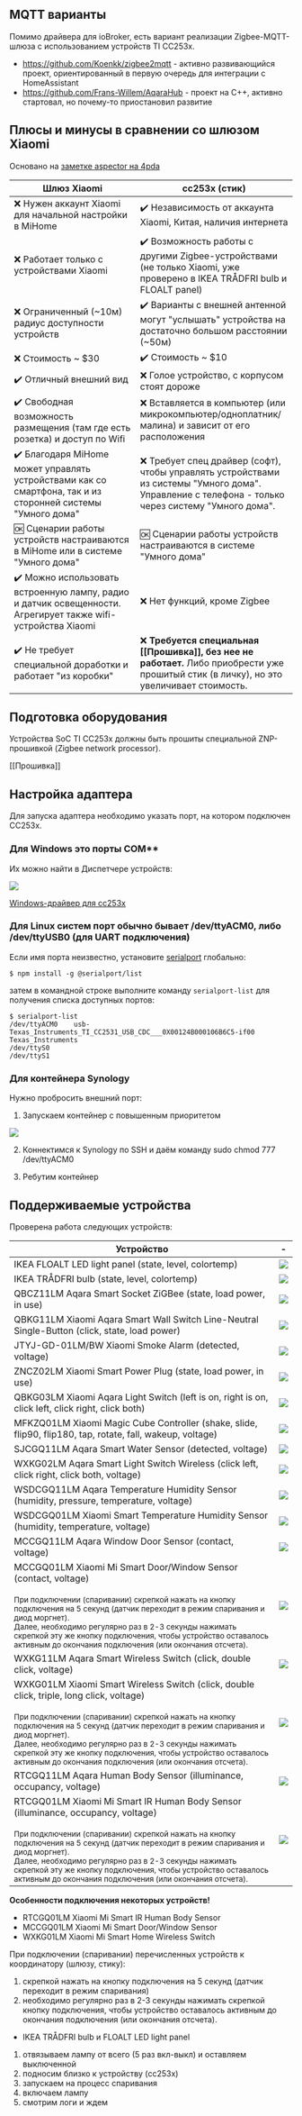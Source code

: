 <!-- TITLE: Добро пожаловать в Zigbee -->
<!-- SUBTITLE: Здесь будет всякое разное -->

## MQTT варианты

Помимо драйвера для ioBroker, есть вариант реализации Zigbee-MQTT-шлюза с использованием устройств TI CC253x.

* https://github.com/Koenkk/zigbee2mqtt - активно развивающийся проект, ориентированный в первую очередь для интеграции с HomeAssistant
* https://github.com/Frans-Willem/AqaraHub - проект на C++, активно стартовал, но почему-то приостановил развитие

## Плюсы и минусы в сравнении со шлюзом Xiaomi

Основано на [заметке aspector на 4pda](http://4pda.ru/forum/index.php?showtopic=794186&view=findpost&p=70553896 )

Шлюз Xiaomi | cc253x (стик)
------------| -------------
❌ Нужен аккаунт Xiaomi для начальной настройки в MiHome | ✔️ Независимость от аккаунта Xiaomi, Китая, наличия интернета
❌ Работает только с устройствами Xiaomi | ✔️ Возможность работы с другими Zigbee-устройствами (не только Xiaomi, уже проверено в IKEA TRÅDFRI bulb и FLOALT panel)
❌ Ограниченный (~10м) радиус доступности устройств | ✔️ Варианты с внешней антенной могут "услышать" устройства на достаточно большом расстоянии (~50м)
❌ Стоимость ~ $30 | ✔️ Стоимость ~ $10
✔️ Отличный внешний вид | ❌ Голое устройство, с корпусом стоят дороже
✔️ Свободная возможность размещения (там где есть розетка) и доступ по Wifi | ❌ Вставляется в компьютер (или микрокомпьютер/одноплатник/малина) и зависит от его расположения
✔️ Благодаря MiHome может управлять устройствами как со смартфона, так и из сторонней системы "Умного дома" | ❌ Требует спец драйвер (софт), чтобы управлять устройствами из системы "Умного дома". Управление с телефона - только через систему "Умного дома".
🆗 Сценарии работы устройств настраиваются в MiHome или в системе "Умного дома" | 🆗 Сценарии работы устройств настраиваются в системе "Умного дома"
✔️ Можно использовать встроенную лампу, радио и датчик освещенности. Агрегирует также wifi-устройства Xiaomi | ❌ Нет функций, кроме Zigbee
✔️ Не требует специальной доработки и работает "из коробки" | ❌ **Требуется специальная [[Прошивка]], без нее не работает.** Либо приобрести уже прошитый стик (в личку), но это увеличивает стоимость.

## Подготовка оборудования

Устройства SoC TI CC253x должны быть прошиты специальной ZNP-прошивкой (Zigbee network processor).

[[Прошивка]]

## Настройка адаптера

Для запуска адаптера необходимо указать порт, на котором подключен CC253x.

### Для Windows это порты COM**

Их можно найти в Диспетчере устройств:

![](https://github.com/kirovilya/files/blob/master/win-cc-port.PNG)

[Windows-драйвер для cc253x](https://github.com/kirovilya/files/blob/master/swrc088c.zip)

### Для Linux систем порт обычно бывает /dev/ttyACM0, либо /dev/ttyUSB0 (для UART подключения)

Если имя порта неизвестно, установите [serialport](https://www.npmjs.com/package/serialport) глобально:

`$ npm install -g @serialport/list`

затем в командной строке выполните команду `serialport-list` для получения списка доступных портов:

```
$ serialport-list
/dev/ttyACM0    usb-Texas_Instruments_TI_CC2531_USB_CDC___0X00124B000106B6C5-if00   Texas_Instruments
/dev/ttyS0
/dev/ttyS1
```

### Для контейнера Synology

Нужно пробросить внешний порт:

1. Запускаем контейнер с повышенным приоритетом

![](https://github.com/kirovilya/files/blob/master/308829c7-22e6-48a3-9d63-38b1789d08ea.jpg)

2. Коннектимся к Synology по SSH и даём команду
sudo chmod 777 /dev/ttyACM0

3. Ребутим контейнер

## Поддерживаемые устройства

Проверена работа следующих устройств:


Устройство | -
------------| -------------
IKEA FLOALT LED light panel (state, level, colortemp) | ![](https://raw.githubusercontent.com/kirovilya/ioBroker.zigbee/blob/master/admin/img/FLOALT.panel.WS.png)
IKEA TRÅDFRI bulb (state, level, colortemp) | ![](https://raw.githubusercontent.com/kirovilya/ioBroker.zigbee/blob/master/admin/img/TRADFRI.bulb.E27.png)
QBCZ11LM Aqara Smart Socket ZiGBee (state, load power, in use) | ![](https://raw.githubusercontent.com/kirovilya/ioBroker.zigbee/blob/master/admin/img/plug.png)
QBKG11LM Xiaomi Aqara Smart Wall Switch Line-Neutral Single-Button (click, state, load power) | ![](https://raw.githubusercontent.com/kirovilya/ioBroker.zigbee/blob/master/admin/img/ctrl_neutral1.png)
JTYJ-GD-01LM/BW Xiaomi Smoke Alarm (detected, voltage) | ![](https://raw.githubusercontent.com/kirovilya/ioBroker.zigbee/blob/master/admin/img/smoke.png)
ZNCZ02LM Xiaomi Smart Power Plug (state, load power, in use) | ![](https://raw.githubusercontent.com/kirovilya/ioBroker.zigbee/blob/master/admin/img/86plug.png)
QBKG03LM Xiaomi Aqara Light Switch (left is on, right is on, click left, click right, click both) | ![](https://raw.githubusercontent.com/kirovilya/ioBroker.zigbee/blob/master/admin/img/ctrl_ln2.png)
MFKZQ01LM Xiaomi Magic Cube Controller (shake, slide, flip90, flip180, tap, rotate, fall, wakeup, voltage) | ![](https://raw.githubusercontent.com/kirovilya/ioBroker.zigbee/blob/master/admin/img/cube.png)
SJCGQ11LM Aqara Smart Water Sensor (detected, voltage) | ![](https://raw.githubusercontent.com/kirovilya/ioBroker.zigbee/blob/master/admin/img/sensor_wleak_aq1.png)
WXKG02LM Aqara Smart Light Switch Wireless (click left, click right, click both, voltage) | ![](https://raw.githubusercontent.com/kirovilya/ioBroker.zigbee/blob/master/admin/img/86sw2.png)
WSDCGQ11LM Aqara Temperature Humidity Sensor (humidity, pressure, temperature, voltage) | ![](https://raw.githubusercontent.com/kirovilya/ioBroker.zigbee/blob/master/admin/img/aqara_temperature_sensor.png)
WSDCGQ01LM Xiaomi Smart Temperature Humidity Sensor (humidity, temperature, voltage) | ![](https://raw.githubusercontent.com/kirovilya/ioBroker.zigbee/blob/master/admin/img/sensor_ht.png)
MCCGQ11LM Aqara Window Door Sensor (contact, voltage) | ![](https://raw.githubusercontent.com/kirovilya/ioBroker.zigbee/blob/master/admin/img/sensor_magnet_aq2.png)
MCCGQ01LM Xiaomi Mi Smart Door/Window Sensor (contact, voltage)<br/><br/><sup>При подключении (спаривании) скрепкой нажать на кнопку подключения на 5 секунд (датчик переходит в режим спаривания и диод моргнет).<br/>Далее, необходимо регулярно раз в 2-3 секунды нажимать скрепкой эту же кнопку подключения, чтобы устройство оставалось активным до окончания подключения (или окончания отсчета).</sup> | ![](https://raw.githubusercontent.com/kirovilya/ioBroker.zigbee/blob/master/admin/img/contact.png)
WXKG11LM Aqara Smart Wireless Switch (click, double click, voltage) | ![](https://raw.githubusercontent.com/kirovilya/ioBroker.zigbee/blob/master/admin/img/aqara.switch.png)
WXKG01LM Xiaomi Smart Wireless Switch (click, double click, triple, long click, voltage)<br/><br/><sup>При подключении (спаривании) скрепкой нажать на кнопку подключения на 5 секунд (датчик переходит в режим спаривания и диод моргнет).<br/>Далее, необходимо регулярно раз в 2-3 секунды нажимать скрепкой эту же кнопку подключения, чтобы устройство оставалось активным до окончания подключения (или окончания отсчета).</sup> | ![](https://raw.githubusercontent.com/kirovilya/ioBroker.zigbee/blob/master/admin/img/xiaomi_wireless_switch.png)
RTCGQ11LM Aqara Human Body Sensor (illuminance, occupancy, voltage) | ![](https://raw.githubusercontent.com/kirovilya/ioBroker.zigbee/blob/master/admin/img/aqara_numan_body_sensor.png)
RTCGQ01LM Xiaomi Mi Smart IR Human Body Sensor (illuminance, occupancy, voltage)<br/><br/><sup>При подключении (спаривании) скрепкой нажать на кнопку подключения на 5 секунд (датчик переходит в режим спаривания и диод моргнет).<br/>Далее, необходимо регулярно раз в 2-3 секунды нажимать скрепкой эту же кнопку подключения, чтобы устройство оставалось активным до окончания подключения (или окончания отсчета).</sup> | ![](https://raw.githubusercontent.com/kirovilya/ioBroker.zigbee/blob/master/admin/img/motion.png)

**Особенности подключения некоторых устройств!**

* RTCGQ01LM Xiaomi Mi Smart IR Human Body Sensor 
* MCCGQ01LM Xiaomi Mi Smart Door/Window Sensor
* WXKG01LM Xiaomi Mi Smart Home Wireless Switch

При подключении (спаривании) перечисленных устройств к координатору (шлюзу, стику):
1. скрепкой нажать на кнопку подключения на 5 секунд (датчик переходит в режим спаривания)
2. необходимо регулярно раз в 2-3 секунды нажимать скрепкой кнопку подключения, чтобы устройство оставалось активным до окончания подключения (или окончания отсчета).

* IKEA TRÅDFRI bulb и FLOALT LED light panel

1. отвязываем лампу от всего (5 раз вкл-выкл) и оставляем выключенной
2. подносим близко к устройству (cc253x) 
3. запускаем на процесс спаривания
4. включаем лампу 
5. смотрим логи и ждем
